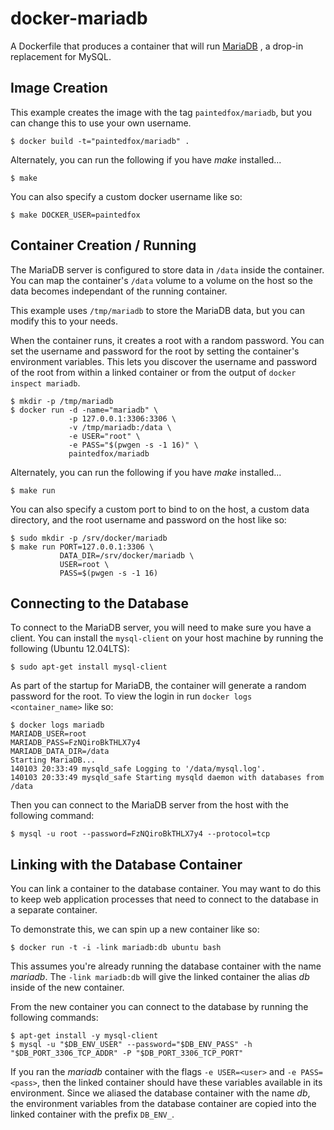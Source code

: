 # docker-mariadb

A Dockerfile that produces a container that will run [MariaDB][mariadb] ,
a drop-in replacement for MySQL.

[mariadb]: https://mariadb.org/

## Image Creation

This example creates the image with the tag `paintedfox/mariadb`, but you can
change this to use your own username.

```
$ docker build -t="paintedfox/mariadb" .
```

Alternately, you can run the following if you have *make* installed...

```
$ make
```

You can also specify a custom docker username like so:

```
$ make DOCKER_USER=paintedfox
```

## Container Creation / Running

The MariaDB server is configured to store data in `/data` inside the container.
You can map the container's `/data` volume to a volume on the host so the data
becomes independant of the running container.

This example uses `/tmp/mariadb` to store the MariaDB data, but you can modify
this to your needs.

When the container runs, it creates a root with a random password.  You
can set the username and password for the root by setting the container's
environment variables.  This lets you discover the username and password of the
root from within a linked container or from the output of `docker inspect
mariadb`.

``` shell
$ mkdir -p /tmp/mariadb
$ docker run -d -name="mariadb" \
             -p 127.0.0.1:3306:3306 \
             -v /tmp/mariadb:/data \
             -e USER="root" \
             -e PASS="$(pwgen -s -1 16)" \
             paintedfox/mariadb
```

Alternately, you can run the following if you have *make* installed...

``` shell
$ make run
```

You can also specify a custom port to bind to on the host, a custom data
directory, and the root username and password on the host like so:

``` shell
$ sudo mkdir -p /srv/docker/mariadb
$ make run PORT=127.0.0.1:3306 \
           DATA_DIR=/srv/docker/mariadb \
           USER=root \
           PASS=$(pwgen -s -1 16)
```

## Connecting to the Database

To connect to the MariaDB server, you will need to make sure you have a client.
You can install the `mysql-client` on your host machine by running the
following (Ubuntu 12.04LTS):

``` shell
$ sudo apt-get install mysql-client
```

As part of the startup for MariaDB, the container will generate a random
password for the root.  To view the login in run `docker logs
<container_name>` like so:

``` shell
$ docker logs mariadb
MARIADB_USER=root
MARIADB_PASS=FzNQiroBkTHLX7y4
MARIADB_DATA_DIR=/data
Starting MariaDB...
140103 20:33:49 mysqld_safe Logging to '/data/mysql.log'.
140103 20:33:49 mysqld_safe Starting mysqld daemon with databases from /data
```

Then you can connect to the MariaDB server from the host with the following
command:

``` shell
$ mysql -u root --password=FzNQiroBkTHLX7y4 --protocol=tcp
```

## Linking with the Database Container

You can link a container to the database container.  You may want to do this to
keep web application processes that need to connect to the database in
a separate container.

To demonstrate this, we can spin up a new container like so:

``` shell
$ docker run -t -i -link mariadb:db ubuntu bash
```

This assumes you're already running the database container with the name
*mariadb*.  The `-link mariadb:db` will give the linked container the alias
*db* inside of the new container.

From the new container you can connect to the database by running the following
commands:

``` shell
$ apt-get install -y mysql-client
$ mysql -u "$DB_ENV_USER" --password="$DB_ENV_PASS" -h "$DB_PORT_3306_TCP_ADDR" -P "$DB_PORT_3306_TCP_PORT"
```

If you ran the *mariadb* container with the flags `-e USER=<user>` and `-e
PASS=<pass>`, then the linked container should have these variables available
in its environment.  Since we aliased the database container with the name
*db*, the environment variables from the database container are copied into the
linked container with the prefix `DB_ENV_`.
